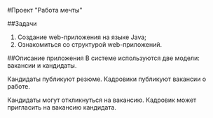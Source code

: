 #Проект "Работа мечты"

##Задачи

1. Создание web-приложения на языке Java;
2. Ознакомиться со структурой web-приложений.

##Описание приложения
В системе используются две модели: вакансии и кандидаты.

Кандидаты публикуют резюме. Кадровики публикуют вакансии о работе.

Кандидаты могут откликнуться на вакансию. Кадровик может пригласить на вакансию кандидата.